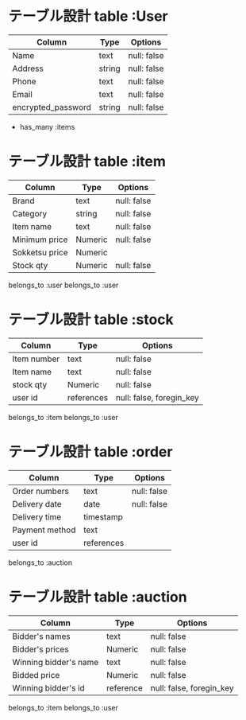 # テーブル設計 table :User 

| Column             | Type    | Options     |
| ------------------ | ------  | ----------- |
| Name               | text    | null: false |
| Address            | string  | null: false |
| Phone              | text    | null: false |
| Email              | text    | null: false |
|encrypted_password  | string  | null: false |


- has_many :items


# テーブル設計 table :item 

| Column                | Type    | Options     |
| ------------------    | ------  | ----------- |
| Brand                 | text    | null: false |
| Category              | string  | null: false |
| Item name             | text    | null: false |
| Minimum price         |Numeric  | null: false |
| Sokketsu price        |Numeric  |             |
| Stock qty             |Numeric  | null: false |


  belongs_to :user
  belongs_to :user



# テーブル設計 table :stock 

| Column                | Type    | Options     |
| ------------------    | ------  | ----------- |
| Item number           | text    | null: false |
| Item name             | text    | null: false |
| stock qty             |Numeric  | null: false |
| user id               |references| null: false, foregin_key |


  belongs_to :item
  belongs_to :user



# テーブル設計 table :order 

| Column             | Type     | Options     |
| ------------------ | ------   | ----------- |
| Order numbers      | text     | null: false |
| Delivery date      | date     | null: false |
| Delivery time      |timestamp |             |
| Payment method     | text     |             |
| user id            |references|             |

  belongs_to :auction


# テーブル設計 table :auction 

| Column                | Type    | Options     |
| ------------------    | ------  | ----------- |
| Bidder's names        | text    | null: false |
| Bidder's prices       |Numeric  | null: false |
| Winning bidder's name | text    | null: false |
| Bidded price          |Numeric  | null: false |
| Winning bidder's id   |reference| null: false, foregin_key |

  belongs_to :item
  belongs_to :user


